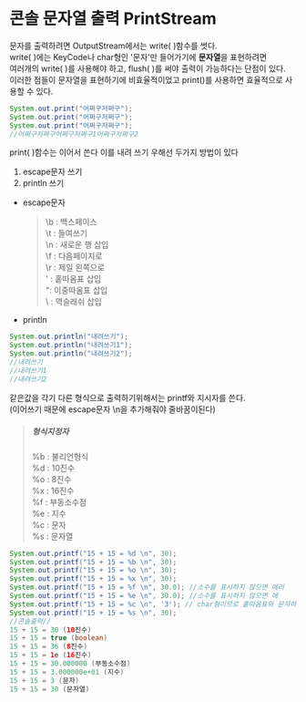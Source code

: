 # 콘솔 문자열 출력 PrintStream

문자를 출력하려면 OutputStream에서는 write( )함수를 썻다.   
write( )에는 KeyCode나 char형인 '문자'만 들어가기에 **문자열**을 표현하려면  
여러개의 write( )를 사용해야 하고, flush( )를 써야 출력이 가능하다는 단점이 있다.  
이러한 점들이 문자열을 표현하기에 비효율적이었고 print()를 사용하면 효율적으로 사용할 수 있다.

```java
System.out.print("어쩌구저쩌구");   
System.out.print("어쩌구저쩌구");  
System.out.print("어쩌구저쩌구");  
//어쩌구저쩌구어쩌구저쩌구1어쩌구저쩌구2
```
print( )함수는 이어서 쓴다
이를 내려 쓰기 우해선 두가지 방법이 있다  
1. escape문자 쓰기
2. println 쓰기  

- escape문자  
	> \b : 백스페이스  
	\t : 들여쓰기  
	\n : 새로운 행 삽입  
	\f : 다음페이지로  
	\r : 제일 왼쪽으로    
	\' : 홑따옴표 삽입  
	\": 이중따옴표 삽입  
	\\ : 역슬래쉬 삽입
    >
 

- println

```java
System.out.println("내려쓰기");   
System.out.println("내려쓰기1");  
System.out.println("내려쓰기2");
//내려쓰기
//내려쓰기1
//내려쓰기2
```

같은값을 각기 다른 형식으로 출력하기위해서는 printf와 지시자를 쓴다.  
(이어쓰기 때문에 escape문자 \n을 추가해줘야 줄바꿈이된다)
> ##### 형식지정자
> %b : 불리언형식  
> %d : 10진수  
> %o : 8진수  
> %x : 16진수  
> %f : 부동소수점  
> %e : 지수   
> %c : 문자  
> %s  : 문자열  

```java
System.out.printf("15 + 15 = %d \n", 30);   
System.out.printf("15 + 15 = %b \n", 30);   
System.out.printf("15 + 15 = %o \n", 30);   
System.out.printf("15 + 15 = %x \n", 30);   
System.out.printf("15 + 15 = %f \n", 30.0); //소수를 표시하지 않으면 에러
System.out.printf("15 + 15 = %e \n", 30.0); //소수를 표시하지 않으면 에
System.out.printf("15 + 15 = %c \n", '3'); // char형이므로 홑따옴표와 문자하나만 출력가능
System.out.printf("15 + 15 = %s \n", 30);   
//콘솔출력//
15 + 15 = 30 (10진수)
15 + 15 = true (boolean)
15 + 15 = 36 (8진수)
15 + 15 = 1e (16진수)
15 + 15 = 30.000000 (부동소수점)
15 + 15 = 3.000000e+01 (지수)
15 + 15 = 3 (문자)
15 + 15 = 30 (문자열)

```
